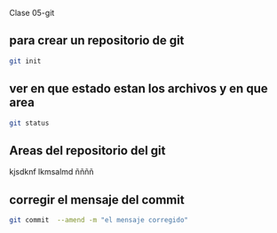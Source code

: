 Clase 05-git
## para crear un repositorio de git

```sh
git init
```
## ver en que estado estan los archivos y en que area

```sh
git status
```
## Areas del repositorio del git
 kjsdknf
 lkmsalmd
 ññññ

 ## corregir el mensaje del commit
 ```sh
 git commit  --amend -m "el mensaje corregido"